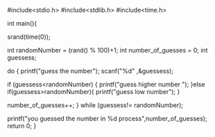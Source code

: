 #include<stdio.h>
#include<stdlib.h>
#include<time.h>

int main(){

srand(time(0));

int randomNumber = (rand() % 100)+1;
int number_of_guesses = 0;
int guessess;



do
{
  printf("guess the number");
scanf("%d" ,&guessess);

if (guessess<randomNumber)
{
  printf("guess higher number ");
}else if(guessess>randomNumber){
printf("guess low number");
}

number_of_guesses++;
} while (guessess!= randomNumber);

printf("you guessed the number in %d process",number_of_guesses);
return 0;
}
